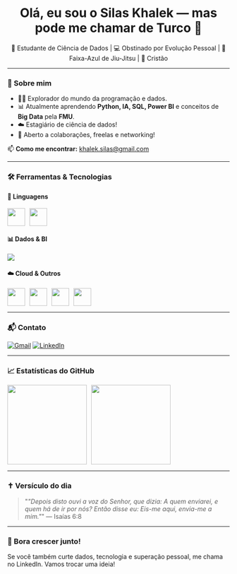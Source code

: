 <h1 align="center">Olá, eu sou o Silas Khalek — mas pode me chamar de Turco 🤘</h1>

<p align="center">🧠 Estudante de Ciência de Dados | 💻 Obstinado por Evolução Pessoal | 🥋 Faixa-Azul de Jiu-Jitsu | 🙏 Cristão</p>

---

### 🚀 Sobre mim

- 👨‍💻 Explorador do mundo da programação e dados.
- 📊 Atualmente aprendendo **Python, IA, SQL, Power BI** e conceitos de **Big Data** pela **FMU**.
- ☁️ Estagiário de ciência de dados!
- 🤝 Aberto a colaborações, freelas e networking!

📫 **Como me encontrar:** [khalek.silas@gmail.com](mailto:khalek.silas@gmail.com)

---

### 🛠️ Ferramentas & Tecnologias

#### 🐍 Linguagens
<div style="display: flex; gap: 10px;">
  <img src="https://cdn.jsdelivr.net/gh/devicons/devicon/icons/python/python-original.svg" width="40" height="40"/>
  <img src="https://cdn.jsdelivr.net/gh/devicons/devicon/icons/mysql/mysql-original.svg" width="40" height="40"/>
</div>

#### 📊 Dados & BI
<div style="display: flex; gap: 10px;">
  <img src="https://img.icons8.com/color/48/000000/power-bi.png"/>
</div>

#### ☁️ Cloud & Outros
<div style="display: flex; gap: 10px;">
  <img src="https://cdn.jsdelivr.net/gh/devicons/devicon/icons/amazonwebservices/amazonwebservices-original-wordmark.svg" width="40" height="40"/>
  <img src="https://cdn.jsdelivr.net/gh/devicons/devicon/icons/azure/azure-original.svg" width="40" height="40"/>
  <img src="https://cdn.jsdelivr.net/gh/devicons/devicon/icons/googlecloud/googlecloud-original.svg" width="40" height="40"/>
  <img src="https://cdn.jsdelivr.net/gh/devicons/devicon/icons/git/git-original.svg" width="40" height="40"/>
</div>

---

### 📬 Contato

[![Gmail](https://img.shields.io/badge/Gmail-D14836?style=for-the-badge&logo=gmail&logoColor=white)](mailto:khalek.silas@gmail.com)
[![LinkedIn](https://img.shields.io/badge/-LinkedIn-%230077B5?style=for-the-badge&logo=linkedin&logoColor=white)](https://www.linkedin.com/in/silas-abdul-khalek-9b0974172)

---

### 📈 Estatísticas do GitHub

<div style="display: flex; flex-wrap: wrap; gap: 10px;">
  <img height="180em" src="https://github-readme-stats.vercel.app/api?username=silaskhalek&show_icons=true&theme=dracula&include_all_commits=true&count_private=true"/>
  <img height="180em" src="https://github-readme-stats.vercel.app/api/top-langs/?username=silaskhalek&layout=compact&langs_count=7&theme=dracula"/>
</div>

---

### ✝️ Versículo do dia
> "_"Depois disto ouvi a voz do Senhor, que dizia: A quem enviarei, e quem há de ir por nós? Então disse eu: Eis-me aqui, envia-me a mim."_" — Isaías 6:8

---

### 👊 Bora crescer junto!
Se você também curte dados, tecnologia e superação pessoal, me chama no LinkedIn. Vamos trocar uma ideia!
